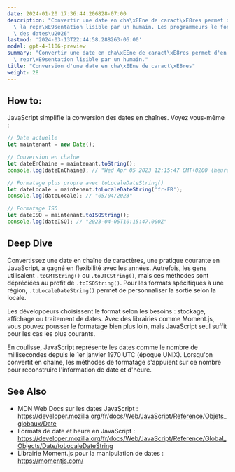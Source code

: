 ```yaml
---
date: 2024-01-20 17:36:44.206828-07:00
description: "Convertir une date en cha\xEEne de caract\xE8res permet d'en afficher\
  \ la repr\xE9sentation lisible par un humain. Les programmeurs le font pour afficher\
  \ des dates\u2026"
lastmod: '2024-03-13T22:44:58.288263-06:00'
model: gpt-4-1106-preview
summary: "Convertir une date en cha\xEEne de caract\xE8res permet d'en afficher la\
  \ repr\xE9sentation lisible par un humain."
title: "Conversion d'une date en cha\xEEne de caract\xE8res"
weight: 28
---
```


## How to:
JavaScript simplifie la conversion des dates en chaînes. Voyez vous-même :

```javascript
// Date actuelle
let maintenant = new Date();

// Conversion en chaîne
let dateEnChaine = maintenant.toString();
console.log(dateEnChaine); // "Wed Apr 05 2023 12:15:47 GMT+0200 (heure d’été d’Europe centrale)"

// Formatage plus propre avec toLocaleDateString()
let dateLocale = maintenant.toLocaleDateString('fr-FR');
console.log(dateLocale); // "05/04/2023"

// Formatage ISO
let dateISO = maintenant.toISOString();
console.log(dateISO); // "2023-04-05T10:15:47.000Z"
```

## Deep Dive
Convertissez une date en chaîne de caractères, une pratique courante en JavaScript, a gagné en flexibilité avec les années. Autrefois, les gens utilisaient `.toGMTString()` ou `.toUTCString()`, mais ces méthodes sont dépréciées au profit de `.toISOString()`. Pour les formats spécifiques à une région, `.toLocaleDateString()` permet de personnaliser la sortie selon la locale. 

Les développeurs choisissent le format selon les besoins : stockage, affichage ou traitement de dates. Avec des librairies comme Moment.js, vous pouvez pousser le formatage bien plus loin, mais JavaScript seul suffit pour les cas les plus courants.

En coulisse, JavaScript représente les dates comme le nombre de millisecondes depuis le 1er janvier 1970 UTC (époque UNIX). Lorsqu'on convertit en chaîne, les méthodes de formatage s'appuient sur ce nombre pour reconstruire l'information de date et d'heure.

## See Also
- MDN Web Docs sur les dates JavaScript : https://developer.mozilla.org/fr/docs/Web/JavaScript/Reference/Objets_globaux/Date
- Formats de date et heure en JavaScript : https://developer.mozilla.org/fr/docs/Web/JavaScript/Reference/Global_Objects/Date/toLocaleDateString
- Librairie Moment.js pour la manipulation de dates : https://momentjs.com/
